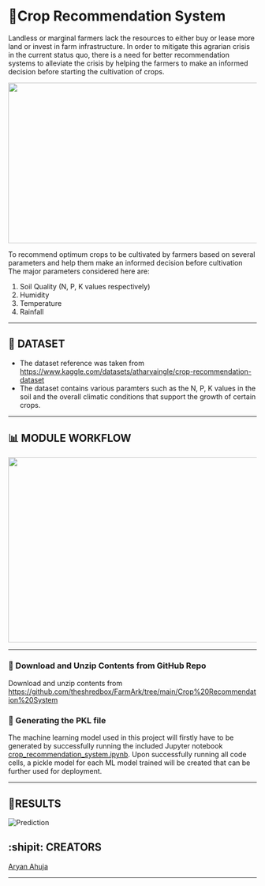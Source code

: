 # **:ear_of_rice:Crop Recommendation System**

Landless or marginal farmers lack the resources to either buy or lease more land or invest in farm infrastructure. In order to mitigate this agrarian crisis in the current status quo, there is a need for better recommendation systems to alleviate the crisis by helping the farmers to make an informed decision before starting the cultivation of crops.

<p align="center">
  <img width="600" height="325" src="https://i.pinimg.com/originals/c8/e5/cc/c8e5cc4d0ae0147b2ec8aa10748dd831.gif">
</p>

To recommend optimum crops to be cultivated by farmers based on several parameters and help them make an informed decision before cultivation
The major parameters considered here are:
1. Soil Quality (N, P, K values respectively)
2. Humidity
3. Temperature
4. Rainfall

---

## :pushpin: **DATASET** 
* The dataset reference was taken from https://www.kaggle.com/datasets/atharvaingle/crop-recommendation-dataset
* The dataset contains various paramters such as the N, P, K values in the soil and the overall climatic conditions that support the growth of certain crops.

---

## **:bar_chart: MODULE WORKFLOW**
<p align="left">
  <img width="600" height="375" src="https://user-images.githubusercontent.com/36481036/193409683-eb942bc6-d162-4d5a-8105-fb4069da5a5e.png">
</p>

---

### :open_file_folder: Download and Unzip Contents from GitHub Repo

Download and unzip contents from https://github.com/theshredbox/FarmArk/tree/main/Crop%20Recommendation%20System

### :green_book: Generating the PKL file

The machine learning model used in this project will firstly have to be generated by successfully running the included Jupyter notebook [crop_recommendation_system.ipynb](https://github.com/theshredbox/FarmArk/blob/main/Crop%20Recommendation%20System/crop_recommendation_system.ipynb). Upon successfully running all code cells, a pickle model for each ML model trained will be created that can be further used for deployment.

---

## 🎯**RESULTS**
![Prediction](https://user-images.githubusercontent.com/36481036/194696690-b1c9b9fd-3827-4367-96a8-343ca39f8ef9.png)


## **:shipit: CREATORS**
[Aryan Ahuja](https://github.com/theshredbox)

---



